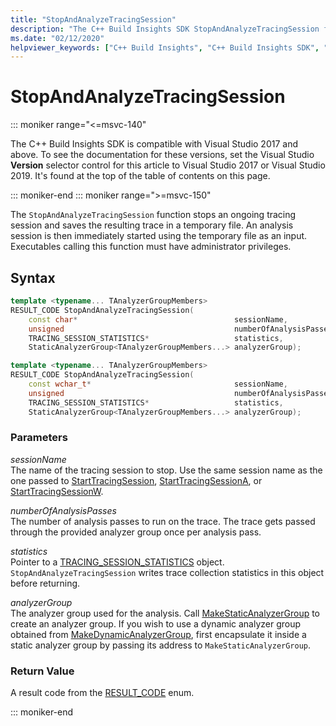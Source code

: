 ```yaml
---
title: "StopAndAnalyzeTracingSession"
description: "The C++ Build Insights SDK StopAndAnalyzeTracingSession function reference."
ms.date: "02/12/2020"
helpviewer_keywords: ["C++ Build Insights", "C++ Build Insights SDK", "StopAndAnalyzeTracingSession", "throughput analysis", "build time analysis", "vcperf.exe"]
---
```

# StopAndAnalyzeTracingSession

::: moniker range="<=msvc-140"

The C++ Build Insights SDK is compatible with Visual Studio 2017 and above. To see the documentation for these versions, set the Visual Studio **Version** selector control for this article to Visual Studio 2017 or Visual Studio 2019. It's found at the top of the table of contents on this page.

::: moniker-end
::: moniker range=">=msvc-150"

The `StopAndAnalyzeTracingSession` function stops an ongoing tracing session and saves the resulting trace in a temporary file. An analysis session is then immediately started using the temporary file as an input. Executables calling this function must have administrator privileges.

## Syntax

```cpp
template <typename... TAnalyzerGroupMembers>
RESULT_CODE StopAndAnalyzeTracingSession(
    const char*                                   sessionName,
    unsigned                                      numberOfAnalysisPasses,
    TRACING_SESSION_STATISTICS*                   statistics,
    StaticAnalyzerGroup<TAnalyzerGroupMembers...> analyzerGroup);

template <typename... TAnalyzerGroupMembers>
RESULT_CODE StopAndAnalyzeTracingSession(
    const wchar_t*                                sessionName,
    unsigned                                      numberOfAnalysisPasses,
    TRACING_SESSION_STATISTICS*                   statistics,
    StaticAnalyzerGroup<TAnalyzerGroupMembers...> analyzerGroup);
```

### Parameters

*sessionName*\
The name of the tracing session to stop. Use the same session name as the one passed to [StartTracingSession](start-tracing-session.md), [StartTracingSessionA](start-tracing-session-a.md), or [StartTracingSessionW](start-tracing-session-w.md).

*numberOfAnalysisPasses*\
The number of analysis passes to run on the trace. The trace gets passed through the provided analyzer group once per analysis pass.

*statistics*\
Pointer to a [TRACING_SESSION_STATISTICS](../other-types/tracing-session-statistics-struct.md) object. `StopAndAnalyzeTracingSession` writes trace collection statistics in this object before returning.

*analyzerGroup*\
The analyzer group used for the analysis. Call [MakeStaticAnalyzerGroup](make-static-analyzer-group.md) to create an analyzer group. If you wish to use a dynamic analyzer group obtained from [MakeDynamicAnalyzerGroup](make-dynamic-analyzer-group.md), first encapsulate it inside a static analyzer group by passing its address to `MakeStaticAnalyzerGroup`.

### Return Value

A result code from the [RESULT_CODE](../other-types/result-code-enum.md) enum.

::: moniker-end
